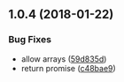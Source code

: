 <a name="1.0.4"></a>
## 1.0.4 (2018-01-22)


### Bug Fixes

* allow arrays ([59d835d](https://github.com/ipfs-shipyard/ipfs-locations/commit/59d835d))
* return promise ([c48bae9](https://github.com/ipfs-shipyard/ipfs-locations/commit/c48bae9))



